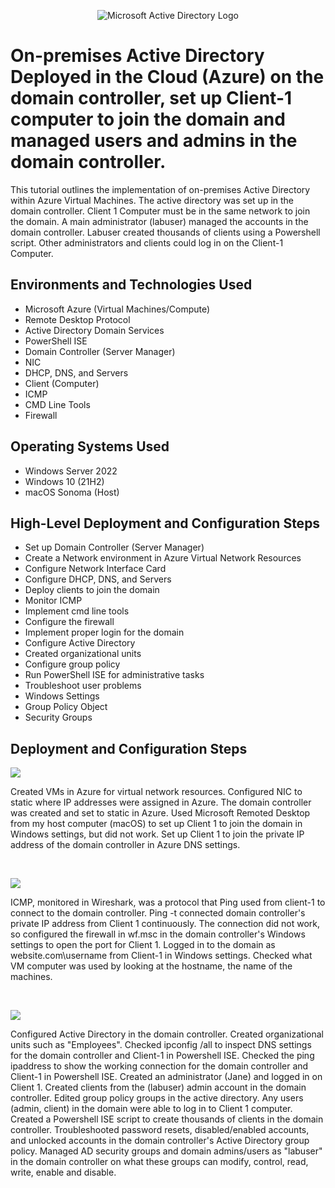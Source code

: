 <p align="center">
<img src="https://i.imgur.com/pU5A58S.png" alt="Microsoft Active Directory Logo"/>
</p>

<h1>On-premises Active Directory Deployed in the Cloud (Azure) on the domain controller, set up Client-1 computer to join the domain and managed users and admins in the domain controller. </h1>
This tutorial outlines the implementation of on-premises Active Directory within Azure Virtual Machines. The active directory was set up in the domain controller. Client 1 Computer must be in the same network to join the domain. A main administrator (labuser) managed the accounts in the domain controller. Labuser created thousands of clients using a Powershell script. Other administrators and clients could log in on the Client-1 Computer.  <br />


<h2>Environments and Technologies Used</h2>

- Microsoft Azure (Virtual Machines/Compute)
- Remote Desktop Protocol
- Active Directory Domain Services
- PowerShell ISE
- Domain Controller (Server Manager)
- NIC
- DHCP, DNS, and Servers
- Client (Computer)
- ICMP
- CMD Line Tools
- Firewall

<h2>Operating Systems Used </h2>

- Windows Server 2022
- Windows 10 (21H2)
- macOS Sonoma (Host)

<h2>High-Level Deployment and Configuration Steps</h2>

- Set up Domain Controller (Server Manager)
- Create a Network environment in Azure Virtual Network Resources 
- Configure Network Interface Card
- Configure DHCP, DNS, and Servers
- Deploy clients to join the domain
- Monitor ICMP
- Implement cmd line tools
- Configure the firewall
- Implement proper login for the domain
- Configure Active Directory
- Created organizational units
- Configure group policy
- Run PowerShell ISE for administrative tasks
- Troubleshoot user problems
- Windows Settings
- Group Policy Object
- Security Groups

<h2>Deployment and Configuration Steps</h2>

<p>
<img src="https://github.com/user-attachments/assets/92f14c35-61f5-41df-a04a-cad3b2e85b0f"/>
</p>
<p>
Created VMs in Azure for virtual network resources. Configured NIC to static where IP addresses were assigned in Azure. The domain controller was created and set to static in Azure. Used Microsoft Remoted Desktop from my host computer (macOS) to set up Client 1 to join the domain in Windows settings, but did not work. Set up Client 1 to join the private IP address of the domain controller in Azure DNS settings. 
</p>
<br />

<p>
<img src="https://github.com/user-attachments/assets/0d43f16b-d577-440b-8ec1-1490e8af7eb5"/>
</p>
<p>
ICMP, monitored in Wireshark, was a protocol that Ping used from client-1 to connect to the domain controller. Ping -t connected domain controller's private IP address from Client 1 continuously. The connection did not work, so configured the firewall in wf.msc in the domain controller's Windows settings to open the port for Client 1. Logged in to the domain as website.com\username from Client-1 in Windows settings. Checked what VM computer was used by looking at the hostname, the name of the machines. 
</p>
<br />

<p>
<img src="https://github.com/user-attachments/assets/3a82db2e-7232-4776-933f-45ab38246ecb"/>
</p>
<p>
Configured Active Directory in the domain controller. Created organizational units such as "Employees". Checked ipconfig /all to inspect DNS settings for the domain controller and Client-1 in Powershell ISE. Checked the ping ipaddress to show the working connection for the domain controller and Client-1 in Powershell ISE. Created an administrator (Jane) and logged in on Client 1. Created clients from the (labuser) admin account in the domain controller. Edited group policy groups in the active directory. Any users (admin, client) in the domain were able to log in to Client 1 computer. Created a Powershell ISE script to create thousands of clients in the domain controller. Troubleshooted password resets, disabled/enabled accounts, and unlocked accounts in the domain controller's Active Directory group policy. Managed AD security groups and domain admins/users as "labuser" in the domain controller on what these groups can modify, control, read, write, enable and disable. 
</p>
<br />
